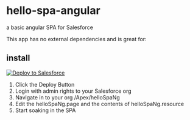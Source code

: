 # hello-spa-angular
a basic angular SPA for Salesforce


This app has no external dependencies and is great for: 
## install

<a href="https://githubsfdeploy.herokuapp.com/app/githubdeploy/dshahin/hello-spa-angular">
  <img alt="Deploy to Salesforce"
       src="https://raw.githubusercontent.com/afawcett/githubsfdeploy/master/src/main/webapp/resources/img/deploy.png">
</a>

1. Click the Deploy Button
2. Login with admin rights to your Salesforce org
3. Navigate in to your org /Apex/helloSpaNg
4. Edit the helloSpaNg.page and the contents of helloSpaNg.resource
5. Start soaking in the SPA
